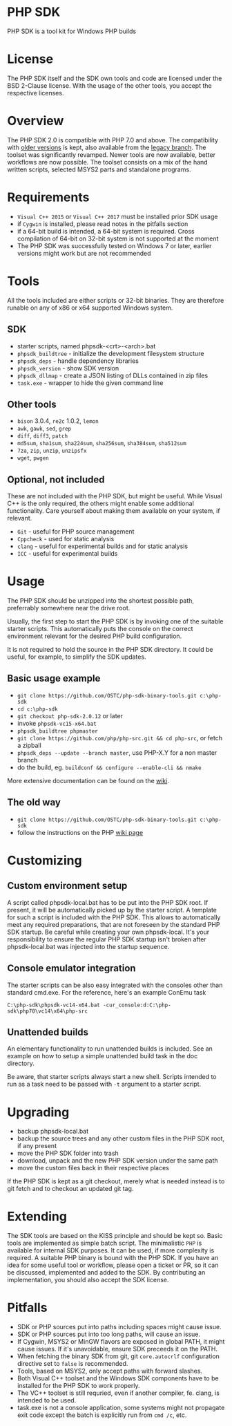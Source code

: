 # PHP SDK

PHP SDK is a tool kit for Windows PHP builds

# License

The PHP SDK itself and the SDK own tools and code are licensed under the BSD 2-Clause license. With the usage of the other tools, you accept the respective licenses.

# Overview

The PHP SDK 2.0 is compatible with PHP 7.0 and above. The compatibility with [older versions](http://windows.php.net/downloads/php-sdk/php-sdk-binary-tools-20110915.zip "php-sdk-binary-tools-20110915.zip") is kept, also available from the [legacy branch](https://github.com/OSTC/php-sdk-binary-tools/tree/legacy). The toolset was significantly revamped. Newer tools are now available, better workflows are now possible. The toolset consists on a mix of the hand written scripts, selected MSYS2 parts and standalone programs. 

# Requirements

- `Visual C++ 2015` or `Visual C++ 2017` must be installed prior SDK usage
- if `Cygwin` is installed, please read notes in the pitfalls section
- if a 64-bit build is intended, a 64-bit system is required. Cross compilation of 64-bit on 32-bit system is not supported at the moment
- The PHP SDK was successfully tested on Windows 7 or later, earlier versions might work but are not recommended

# Tools

All the tools included are either scripts or 32-bit binaries. They are therefore runable on any of x86 or x64 supported Windows system.

## SDK

- starter scripts, named phpsdk-&lt;crt&gt;-&lt;arch&gt;.bat
- `phpsdk_buildtree` - initialize the development filesystem structure
- `phpsdk_deps`      - handle dependency libraries
- `phpsdk_version`   - show SDK version
- `phpsdk_dllmap`    - create a JSON listing of DLLs contained in zip files
- `task.exe`         - wrapper to hide the given command line

## Other tools

- `bison` 3.0.4, `re2c` 1.0.2, `lemon`
- `awk`, `gawk`, `sed`, `grep`
- `diff`, `diff3`, `patch`
- `md5sum`, `sha1sum`, `sha224sum`, `sha256sum`, `sha384sum`, `sha512sum`
- `7za`, `zip`, `unzip`, `unzipsfx`
- `wget`, `pwgen`

## Optional, not included

These are not included with the PHP SDK, but might be useful. While Visual C++ is the only required, the others might enable some additional functionality. Care yourself about making them available on your system, if relevant.

- `Git`        - useful for PHP source management
- `Cppcheck`   - used for static analysis
- `clang`      - useful for experimental builds and for static analysis
- `ICC`        - useful for experimental builds

# Usage

The PHP SDK should be unzipped into the shortest possible path, preferrably somewhere near the drive root.

Usually, the first step to start the PHP SDK is by invoking one of the suitable starter scripts. This automatically puts the console on the correct environment relevant for the desired PHP build configuration.

It is not required to hold the source in the PHP SDK directory. It could be useful, for example, to simplify the SDK updates.

## Basic usage example

- `git clone https://github.com/OSTC/php-sdk-binary-tools.git c:\php-sdk`
- `cd c:\php-sdk`
- `git checkout php-sdk-2.0.12` or later
- invoke `phpsdk-vc15-x64.bat`
- `phpsdk_buildtree phpmaster`
- `git clone https://github.com/php/php-src.git && cd php-src`, or fetch a zipball
- `phpsdk_deps --update --branch master`, use PHP-X.Y for a non master branch
- do the build, eg. `buildconf && configure --enable-cli && nmake`

More extensive documentation can be found on the [wiki](https://wiki.php.net/internals/windows/stepbystepbuild_sdk_2 "PHP wiki page").

## The old way

- `git clone https://github.com/OSTC/php-sdk-binary-tools.git c:\php-sdk`
- follow the instructions on the PHP [wiki page](https://wiki.php.net/internals/windows/stepbystepbuild "PHP wiki page")

# Customizing

## Custom environment setup

A script called phpsdk-local.bat has to be put into the PHP SDK root. If present, it will be automatically picked up by the starter script. A template for such a script is included with the PHP SDK. This allows to automatically meet any required preparations, that are not foreseen by the standard PHP SDK startup. Be careful while creating your own phpsdk-local. It's your responsibility to ensure the regular PHP SDK startup isn't broken after phpsdk-local.bat was injected into the startup sequence.

## Console emulator integration

The starter scripts can be also easy integrated with the consoles other than standard cmd.exe. For the reference, here's an example ConEmu task

`C:\php-sdk\phpsdk-vc14-x64.bat -cur_console:d:C:\php-sdk\php70\vc14\x64\php-src`

## Unattended builds

An elementary functionality to run unattended builds is included. See an example on how to setup a simple unattended build task in the doc directory.

Be aware, that starter scripts always start a new shell. Scripts intended to run as a task need to be passed with `-t` argument to a starter script.

# Upgrading

- backup phpsdk-local.bat
- backup the source trees and any other custom files in the PHP SDK root, if any present
- move the PHP SDK folder into trash
- download, unpack and the new PHP SDK version under the same path
- move the custom files back in their respective places

If the PHP SDK is kept as a git checkout, merely what is needed instead is to git fetch and to checkout an updated git tag.

# Extending

The SDK tools are based on the KISS principle and should be kept so. Basic tools are implemented as simple batch script. The minimalistic `PHP` is available for internal SDK purposes. It can be used, if more complexity is required. A suitable PHP binary is bound with the PHP SDK. If you have an idea for some useful tool or workflow, please open a ticket or PR, so it can be discussed, implemented and added to the SDK. By contributing an implementation, you should also accept the SDK license.

# Pitfalls

- SDK or PHP sources put into paths including spaces might cause issue.
- SDK or PHP sources put into too long paths, will cause an issue.
- If Cygwin, MSYS2 or MinGW flavors are exposed in global PATH, it might cause issues. If it's unavoidable, ensure SDK preceeds it on the PATH.
- When fetching the binary SDK from git, git `core.autocrlf` configuration directive set to `false` is recommended.
- Tools, based on MSYS2, only accept paths with forward slashes.
- Both Visual C++ toolset and the Windows SDK components have to be installed for the PHP SDK to work properly. 
- The VC++ toolset is still requried, even if another compiler, fe. clang, is intended to be used.
- task.exe is not a console application, some systems might not propagate exit code except the batch is explicitly run from `cmd /c`, etc.


